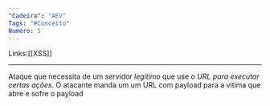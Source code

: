 ```yaml
---
"Cadeira": "AEV"
Tags: "#Conceito"
Numero: 5
---
```

Links:[[XSS]]
___ 
Ataque que necessita de um *servidor legitimo* que use o *URL para executar certas ações*. O atacante manda um um URL com payload para a vitima que abre e sofre o payload 
